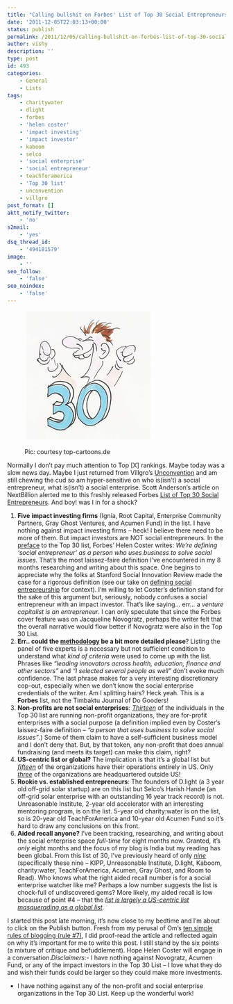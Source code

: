 ```yaml
---
title: "Calling bullshit on Forbes' List of Top 30 Social Entrepreneurs"
date: '2011-12-05T22:03:13+00:00'
status: publish
permalink: /2011/12/05/calling-bullshit-on-forbes-list-of-top-30-social-entrepreneurs
author: vishy
description: ''
type: post
id: 493
categories:
    - General
    - Lists
tags:
    - charitywater
    - dlight
    - forbes
    - 'helen coster'
    - 'impact investing'
    - 'impact investor'
    - kaboom
    - selco
    - 'social enterprise'
    - 'social entrepreneur'
    - teachforamerica
    - 'Top 30 list'
    - unconvention
    - villgro
post_format: []
aktt_notify_twitter:
    - 'no'
s2mail:
    - 'yes'
dsq_thread_id:
    - '494181579'
image:
    - ''
seo_follow:
    - 'false'
seo_noindex:
    - 'false'
---
```

<figure aria-describedby="caption-attachment-646" class="wp-caption alignleft" id="attachment_646" style="width: 292px">

[![](../../../../uploads/2011/12/top30_top-cartoons_de.jpg "top30_top-cartoons_de")](../../../../uploads/2011/12/top30_top-cartoons_de.jpg)<figcaption class="wp-caption-text" id="caption-attachment-646">Pic: courtesy top-cartoons.de</figcaption></figure>

Normally I don’t pay much attention to Top \[X\] rankings. Maybe today was a slow news day. Maybe I just returned from Villgro’s [Unconvention](http://unconvention.co.in/) and am still chewing the cud so am hyper-sensitive on who is(isn’t) a social entrepreneur, what is(isn’t) a social enterprise. Scott Anderson’s article on NextBillion alerted me to this freshly released Forbes [List of Top 30 Social Entrepreneurs](http://www.forbes.com/impact-30/list.html). And boy! was I in for a shock?

1. **Five** **impact investing firms** (Ignia, Root Capital, Enterprise Community Partners, Gray Ghost Ventures, and Acumen Fund) in the list. I have nothing against impact investing firms – heck! I believe there need to be more of them. But impact investors are NOT social entrepreneurs. In the [preface](http://www.forbes.com/sites/helencoster/2011/11/30/forbes-list-of-the-top-30-social-entrepreneurs/) to the Top 30 list, Forbes’ Helen Coster writes: *We’re defining ‘social entrepreneur’  as a person who uses business to solve social issues.* That’s the most laissez-faire definition I’ve encountered in my 8 months researching and writing about this space. One begins to appreciate why the folks at Stanford Social Innovation Review made the case for a rigorous definition (see our take on [defining social entrepreurship](http://www.techsangam.com/2011/05/04/defining-social-entrepreneurship/) for context). I’m willing to let Coster’s definition stand for the sake of this argument but, seriously, nobody confuses a social entrepreneur with an impact investor. That’s like saying… err… a *venture capitalist is an entrepreneur*. I can only speculate that since the Forbes cover feature was on Jacqueline Novogratz, perhaps the writer felt that the overall narrative would flow better if Novogratz were also in the Top 30 List.
2. **Err.. could the [methodology](http://www.forbes.com/sites/helencoster/2011/11/30/impact-30-methodology/) be a bit more detailed please**? Listing the panel of five experts is a necessary but not sufficient condition to understand what *kind of criteria* were used to come up with the list. Phrases like *“leading innovators across health, education, finance and other sectors”* and *“I selected several people as well”* don’t evoke much confidence. The last phrase makes for a very interesting discretionary cop-out, especially when we don’t know the social enterprise credentials of the writer. Am I splitting hairs? Heck yeah. This is a **Forbes** list, not the Timbaktu Journal of Do Gooders!
3. **Non-profits are not social enterprises**: <span style="text-decoration: underline;">*Thirteen*</span> of the individuals in the Top 30 list are running non-profit organizations, they are for-profit enterprises with a social purpose (a definition implied even by Coster’s laissez-faire definition – *“a person that uses business to solve social issues”*.) Some of them claim to have a self-sufficient business model and I don’t deny that. But, by that token, any non-profit that does annual fundraising (and meets its target) can make this claim, right?
4. **US-centric list or global?** The implication is that it’s a global list but <span style="text-decoration: underline;">*fifteen*</span> of the organizations have their operations entirely in US. Only <span style="text-decoration: underline;">*three*</span> of the organizations are headquartered outside US!
5. **Rookie vs. established entrepreneurs**: The founders of D.light (a 3 year old off-grid solar startup) are on this list but Selco’s Harish Hande (an off-grid solar enterprise with an outstanding 16 year track record) is not. Unreasonable Institute, 2-year old accelerator with an interesting mentoring program, is on the list. 5-year old charity:water is on the list, so is 20-year old TeachForAmerica and 10-year old Acumen Fund so it’s hard to draw any conclusions on this front.
6. **Aided recall anyone?** I’ve been tracking, researching, and writing about the social enterprise space *full-time* for eight months now. Granted, it’s *only* eight months and the focus of my blog is India but my reading has been global. From this list of 30, I’ve previously heard of only <span style="text-decoration: underline;">*nine*</span> (specifically these nine – KIPP, Unreasonable Institute, D.light, Kaboom, charity:water, TeachForAmerica, Acumen, Gray Ghost, and Room to Read). Who knows what the right aided recall number is for a social enterprise watcher like me? Perhaps a low number suggests the list is chock-full of undiscovered gems? More likely, my aided recall is low because of point #4 – that the <span style="text-decoration: underline;">*list is largely a US-centric list masquerading as a global list*</span>.

I started this post late morning, it’s now close to my bedtime and I’m about to click on the Publish button. Fresh from my perusal of Om’s [ten simple rules of blogging (rule #7)](http://om.co/2011/12/03/ten-simple-rules-of-blogging/), I did proof-read the article and reflected again on why it’s important for me to write this post. I still stand by the six points (a mixture of critique and befuddlement). Hope Helen Coster will engage in a conversation.*Disclaimers*:- I have nothing against Novogratz, Acumen Fund, or any of the impact investors in the Top 30 List – I love what they do and wish their funds could be larger so they could make more investments.
- I have nothing against any of the non-profit and social enterprise organizations in the Top 30 List. Keep up the wonderful work!

